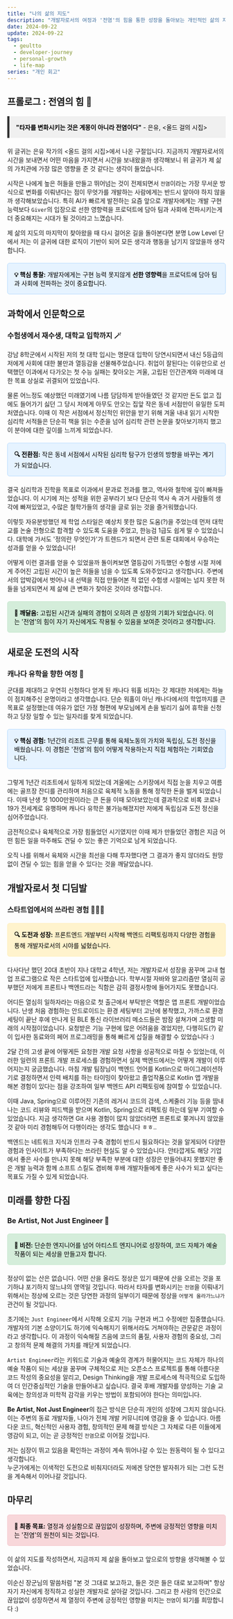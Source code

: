 ```yaml
---
title: "나의 삶의 지도"
description: "개발자로서의 여정과 '전염'의 힘을 통한 성장을 돌아보는 개인적인 삶의 지도입니다."
date: 2024-09-22
update: 2024-09-22
tags:
  - geultto
  - developer-journey
  - personal-growth
  - life-map
series: "개인 회고"
---
```


## 프롤로그 : 전염의 힘 🌟

<blockquote style="color: black; background-color: #f0f0f0; border-left: 5px solid #333; padding: 15px; margin: 20px 0;">
    <strong>"타자를 변화시키는 것은 계몽이 아니라 전염이다"</strong> - 은유, <올드 걸의 시집>
</blockquote>

위 글귀는 은유 작가의 <올드 걸의 시집>에서 나온 구절입니다. 지금까지 개발자로서의 시간을 보내면서 어떤 마음을 가지면서 시간을 보내왔을까 생각해보니 위 글귀가 제 삶의 가치관에 가장 많은 영향을 준 것 같다는 생각이 들었습니다. 

시작은 나에게 높은 허들을 만들고 뛰어넘는 것이 전제되면서 `전염`이라는 가장 무서운 방식으로 변화를 이뤄낸다는 점이 무엇가를 개발하는 사람에게는 반드시 알아야 하지 않을까 생각해보았습니다. 특히 AI가 빠르게 발전하는 요즘 앞으로 개발자에게는 개발 구현 능력보다 `Giver`의 입장으로 선한 영향력을 프로덕트에 담아 팀과 사회에 전파시키는게 더 중요해지는 시대가 될 것이라고 느꼈습니다.

제 삶의 지도의 마지막이 찾아왔을 때 다시 걸어온 길을 돌아본다면 분명 Low Level 단에서 저는 이 글귀에 대한 로직이 기반이 되어 모든 생각과 행동을 남기지 않았을까 생각합니다.

<div style="color: black; background-color: #e6f3ff; border: 1px solid #b3d9ff; padding: 15px; margin: 20px 0; border-radius: 5px;">
  <strong>💡 핵심 통찰:</strong> 개발자에게는 구현 능력 못지않게 <strong>선한 영향력</strong>을 프로덕트에 담아 팀과 사회에 전파하는 것이 중요합니다.
</div>

## 과학에서 인문학으로
### 수험생에서 재수생, 대학교 입학까지 🪄

강남 8학군에서 시작된 저의 첫 대학 입시는 명문대 입학이 당연시되면서 내신 5등급의 저에게 사회에 대한 불만과 열등감을 선물해주었습니다. 취업이 잘된다는 이유만으로 선택했던 이과에서 다가오는 첫 수능 실패는 찾아오는 겨울, 고립된 인간관계와 미래에 대한 목표 상실로 귀결되어 있었습니다. 

물론 어느정도 예상했던 미래였기에 나름 담담하게 받아들였던 것 같지만 돈도 없고 집에도 들어가기 싫던 그 당시 저에게 아무도 안오는 집앞 작은 동네 서점만이 유일한 도피처였습니다. 이때 이 작은 서점에서 정신적인 위안을 받기 위해 겨울 내내 읽기 시작한 심리학 서적들은 단순히 책을 읽는 수준을 넘어 심리학 관련 논문을 찾아보기까지 했고 이 분야에 대한 깊이를 느끼게 되었습니다. 

<div style="color: black; background-color: #e6f3ff; border: 1px solid #b3d9ff; padding: 15px; margin: 20px 0; border-radius: 5px;">
    <strong>🔍 전환점:</strong> 작은 동네 서점에서 시작된 심리학 탐구가 인생의 방향을 바꾸는 계기가 되었습니다.
</div>

결국 심리학과 진학을 목표로 이과에서 문과로 전과를 했고, 역사와 철학에 깊이 빠져들었습니다. 이 시기에 저는 성적을 위한 공부라기 보다 단순히 역사 속 과거 사람들의 생각에 빠져있었고, 수많은 철학가들의 생각을 글로 읽는 것을 즐거워했습니다. 

이렇듯 자유분방했던 제 학업 스타일은 예상치 못한 많은 도움(?)을 주었는데 먼저 대학교를 논술 전형으로 합격할 수 있도록 도움을 주었고,  한능검 1급도 쉽게 딸 수 있었습니다. 대학에 가서도 '정의란 무엇인가'가 트렌드가 되면서 관련 토론 대회에서 우승하는 성과를 얻을 수 있었습니다!

어떻게 이런 결과를 얻을 수 있었을까 돌이켜보면 열등감이 가득했던 수험생 시절 저에게 주어진 고립된 시간이 높은 허들을 넘을 수 있도록 도와주었다고 생각합니다. 주변에서의 압박감에서 벗어나 내 선택을 직접 만들어본 적 없던 수험생 시절에는 넘지 못한 허들을 넘게되면서 제 삶에 큰 변화가 찾아온 것이라 생각합니다.

<div style="color: black; background-color: #d4edda; border: 1px solid #c3e6cb; padding: 15px; margin: 20px 0; border-radius: 5px;">
    <strong>🌟 깨달음:</strong> 고립된 시간과 실패의 경험이 오히려 큰 성장의 기회가 되었습니다. 이는 '전염'의 힘이 자기 자신에게도 작용될 수 있음을 보여준 것이라고 생각합니다.
</div>

## 새로운 도전의 시작
### 캐나다 유학을 향한 여정 🍁

군대를 제대하고 우연히 신청하다 얻게 된 캐나다 워홀 비자는 갓 제대한 저에게는 하늘이 점지해주신 운명이라고 생각했습니다. 단순 워홀이 아닌 캐나다에서의 학업까지를 큰 목표로 설정했는데 여유가 없던 가정 형편에 부모님에게 손을 빌리기 싫어 휴학을 신청하고 당장 일할 수 있는 일자리를 찾게 되었습니다. 

<div style="color: black; background-color: #e6f3ff; border: 1px solid #b3d9ff; padding: 15px; margin: 20px 0; border-radius: 5px;">
    <strong>💡 핵심 경험:</strong> 1년간의 리조트 근무를 통해 육체노동의 가치와 독립심, 도전 정신을 배웠습니다. 이 경험은 '전염'의 힘이 어떻게 작용하는지 직접 체험하는 기회였습니다.
</div>

그렇게 1년간 리조트에서 일하게 되었는데 겨울에는 스키장에서 직접 눈을 치우고 여름에는 골프장 잔디를 관리하며 처음으로 육체적 노동을 통해 정직한 돈을 벌게 되었습니다. 이때 난생 첫 1000만원이라는 큰 돈을 이때 모아보았는데 결과적으로 비록 코로나19가 전세계로 유행하며 캐나다 유학은 불가능해졌지만 저에게 독립심과 도전 정신을 심어주었습니다. 

금전적으로나 육체적으로 가장 힘들었던 시기였지만 이때 제가 만들었던 경험은 지금 어떤 힘든 일을 마주해도 견딜 수 있는 좋은 기억으로 남게 되었습니다.

오직 나를 위해서 육체와 시간을 최선을 다해 투자했다면 그 결과가 좋지 않더라도 원망 없이 견딜 수 있는 힘을 얻을 수 있다는 것을 깨달았습니다. 

## 개발자로서 첫 디딤발
### 스타트업에서의 쓰라린 경험 🧑🏻‍💻

<div style="color: black; background-color: #fff3cd; border: 1px solid #ffeeba; padding: 15px; margin: 20px 0; border-radius: 5px;">
    <strong>🔍 도전과 성장:</strong> 프론트엔드 개발부터 시작해 백엔드 리팩토링까지 다양한 경험을 통해 개발자로서의 시야를 넓혔습니다.
</div>

다사다난 했던 20대 초반이 지나 대학교 4학년, 저는 개발자로서 성장을 꿈꾸며 교내 협업 프로그램으로 작은 스타트업에 입사했습니다. 학부시절 자바와 알고리즘만 열심히 공부했던 저에게 프론트나 백엔드라는 직함은 감히 결정사항에 들어가지도 못했습니다. 

어디든 열심히 일하자라는 마음으로 첫 출근에서 부탁받은 역할은 앱 프론트 개발이었습니다. 난생 처음 경험하는 안드로이드는 환경 세팅부터 고난에 봉착했고, 가까스로 환경 세팅이 끝난 후에 만나게 된 BLE 통신 라이브러리 메소드들은 밤잠 설쳐가며 고생할 미래의 시작점이었습니다. 요청받은 기능 구현에 많은 어려움을 겪었지만, 다행히도(?) 같이 입사한 동료와의 페어 프로그래밍을 통해 빠르게 삽질을 해결할 수 있었습니다 :) 

2달 간의 고생 끝에 어떻게든 요청한 개발 요청 사항을 성공적으로 마칠 수 있었는데, 이러한 일련의 프론트 개발 프로세스를 경험하면서 실제 백엔드에서는 어떻게 개발이 이루어지는지 궁금했습니다. 
마침 개발 팀장님이 백엔드 언어를 Kotlin으로 마이그레이션하기로 결정하면서 인력 배치를 하는 타이밍이 찾아왔고 졸업작품으로 Kotlin 앱 개발을 해본 경험이 있다는 점을 강조하여 일부 백엔드 API 리팩토링에 참여할 수 있었습니다. 

이때 Java, Spring으로 이루어진 기존의 레거시 코드의 검색, 스케줄러 기능 등을 땀내 나는 코드 리뷰와 피드백을 받으며 Kotlin, Spring으로 리팩토링 하는데 일부 기여할 수 있었습니다. 지금 생각하면 Git 사용 경험이 많지 않았더라면 프론트로 쫒겨나지 않았을 것 같아 미리 경험해두어 다행이라는 생각도 했습니다 ㅎㅎ..

백엔드는 네트워크 지식과 인프라 구축 경험이 반드시 필요하다는 것을 알게되어 다양한 경험과 인사이트가 부족하다는 쓰라린 현실도 알 수 있었습니다. 안타깝게도 해당 기업에서 좋은 사수를 만나지 못해 해당 부족한 부분에 대한 성장은 만들어내지 못했지만 좋은 개발 능력과 함께 소프트 스킬도 겸비해 후배 개발자들에게 좋은 사수가 되고 싶다는 목표도 가질 수 있게 되었습니다.

## 미래를 향한 다짐
### Be Artist, Not Just Engineer 🚩

<div style="color: black; background-color: #d4edda; border: 1px solid #c3e6cb; padding: 15px; margin: 20px 0; border-radius: 5px;">
    <strong>🌟 비전:</strong> 단순한 엔지니어를 넘어 아티스트 엔지니어로 성장하여, 코드 자체가 예술 작품이 되는 세상을 만들고자 합니다.
</div>

정상이 없는 산은 없습니다. 어떤 산을 올라도 정상은 있기 때문에 산을 오르는 것을 포기하냐 포기하지 않느냐의 영역일 것입니다. 따라서 타자를 변화시키는 `전염`을 이뤄내기 위해서는 정상에 오르는 것은 당연한 과정의 일부이기 때문에 정상을 `어떻게 올라가느냐가` 관건이 될 것입니다.  

초기에는 `Just Engineer`에서 시작해 오로지 기능 구현과 버그 수정에만 집중했습니다. 개발자의 기본 소양이기도 하기에 익숙해지기 위해서라도 거쳐야하는 관문같은 과정이라고 생각합니다. 이 과정이 익숙해질 즈음에 코드의 품질, 사용자 경험의 중요성, 그리고 창의적 문제 해결의 가치를 깨닫게 되었습니다.

`Artist Engineer`라는 키워드로 기술과 예술의 경계가 허물어지는 코드 자체가 하나의 예술 작품이 되는 세상을 꿈꾸며 구체적으로 저는 오픈소스 프로젝트를 통해 아름다운 코드 작성의 중요성을 알리고, Design Thinking을 개발 프로세스에 적극적으로 도입하여 더 인간중심적인 기술을 만들어내고 싶습니다. 결국 후배 개발자를 양성하는 기술 교육에는 창의성과 미학적 감각을 키우는 방법이 포함되어야 한다는 의미입니다. 

<strong>Be Artist, Not Just Engineer</strong>의 접근 방식은 단순히 개인의 성장에 그치지 않습니다. 이는 주변의 동료 개발자들, 나아가 전체 개발 커뮤니티에 영감을 줄 수 있습니다. 아름다운 코드, 혁신적인 사용자 경험, 창의적인 문제 해결 방식은 그 자체로 다른 이들에게 영감이 되고, 이는 곧 긍정적인 `전염`으로 이어질 것입니다.

저는 심장이 뛰고 있음을 확인하는 과정이 계속 뛰어나갈 수 있는 원동력이 될 수 있다고 생각합니다. <br>
누군가에게는 이색적인 도전으로 비춰지더라도 저에겐 당연한 발자취가 되는 그런 도전을 계속해서 이어나갈 것입니다. 

## 마무리

<div style="color: black; background-color: #f8d7da; border: 1px solid #f5c6cb; padding: 15px; margin: 20px 0; border-radius: 5px;">
    <strong>🎯 최종 목표:</strong> 열정과 성실함으로 끊임없이 성장하며, 주변에 긍정적인 영향을 미치는 '전염'의 원천이 되는 것입니다.
</div>

이 삶의 지도를 작성하면서, 지금까지 제 삶을 돌아보고 앞으로의 방향을 생각해볼 수 있었습니다. <br>

이순신 장군님의 말씀처럼 "본 것 그대로 보고하고, 들은 것은 들은 대로 보고하며" 항상 자기 자신에게 정직하고 성실한 개발자로 살아갈 것입니다. 그리고 한 사람의 인간으로 끊임없이 성장하면서 제 열정이 주변에 긍정적인 영향을 미치는 `전염`이 되기를 희망합니다 :)
